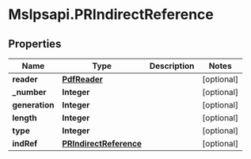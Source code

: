 # Mslpsapi.PRIndirectReference

## Properties
Name | Type | Description | Notes
------------ | ------------- | ------------- | -------------
**reader** | [**PdfReader**](PdfReader.md) |  | [optional] 
**_number** | **Integer** |  | [optional] 
**generation** | **Integer** |  | [optional] 
**length** | **Integer** |  | [optional] 
**type** | **Integer** |  | [optional] 
**indRef** | [**PRIndirectReference**](PRIndirectReference.md) |  | [optional] 


